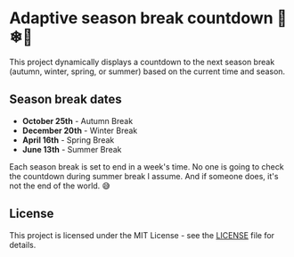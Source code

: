 # Adaptive season break countdown 🍁❄🌸

This project dynamically displays a countdown to the next season break (autumn, winter, spring, or summer) based on the current time and season.

## Season break dates

- **October 25th** - Autumn Break
- **December 20th** - Winter Break
- **April 16th** - Spring Break
- **June 13th** - Summer Break

Each season break is set to end in a week's time. No one is going to check the countdown during summer break I assume. And if someone does, it's not the end of the world. 😅

## License

This project is licensed under the MIT License - see the [LICENSE](LICENSE) file for details.
